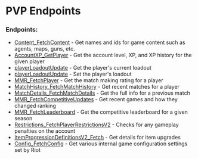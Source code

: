 # PVP Endpoints

### Endpoints:
 - [Content_FetchContent](GET%20Content_FetchContent.md) - Get names and ids for game content such as agents, maps, guns, etc.
 - [AccountXP_GetPlayer](GET%20AccountXP_GetPlayer.md) - Get the account level, XP, and XP history for the given player
 - [playerLoadoutUpdate](GET%20playerLoadoutUpdate.md) - Get the player's current loadout
 - [playerLoadoutUpdate](PUT%20playerLoadoutUpdate.md) - Set the player's loadout  
 - [MMR_FetchPlayer](GET%20MMR_FetchPlayer.md) - Get the match making rating for a player
 - [MatchHistory_FetchMatchHistory](GET%20MatchHistory_FetchMatchHistory.md) - Get recent matches for a player  
 - [MatchDetails_FetchMatchDetails](GET%20MatchDetails_FetchMatchDetails.md) - Get the full info for a previous match  
 - [MMR_FetchCompetitiveUpdates](GET%20MMR_FetchCompetitiveUpdates.md) - Get recent games and how they changed ranking  
 - [MMR_FetchLeaderboard](GET%20MMR_FetchLeaderboard.md) - Get the competitive leaderboard for a given season  
 - [Restrictions_FetchPlayerRestrictionsV2](GET%20Restrictions_FetchPlayerRestrictionsV2.md) - Checks for any gameplay penalties on the account
 - [ItemProgressionDefinitionsV2_Fetch](GET%20ItemProgressionDefinitionsV2_Fetch.md) - Get details for item upgrades
 - [Config_FetchConfig](GET%20Config_FetchConfig.md) - Get various internal game configuration settings set by Riot

